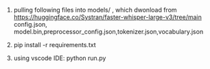 
1. pulling following files into models/ , which dwonload from https://huggingface.co/Systran/faster-whisper-large-v3/tree/main
config.json, model.bin,preprocessor_config.json,tokenizer.json,vocabulary.json 

2. pip install -r requirements.txt

3. using vscode IDE: 
   python run.py

